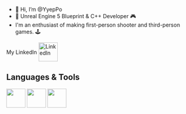 - 👋 Hi, I’m @YyepPo
- 🚀 Unreal Engine 5 Blueprint & C++ Developer 🎮
- I'm an enthusiast of making first-person shooter and third-person games. 🕹️
<head>
    <meta charset="UTF-8">
    <meta name="viewport" content="width=device-width, initial-scale=1.0">
    <title>LinkedIn Link</title>
    <style>
        .linkedin-link {
            display: flex;
            align-items: center;
        }
        .linkedin-link img {
            margin-left: 5px;
        }
    </style>
</head>
<body>
    <div class="linkedin-link">
        My LinkedIn
        <a href="https://www.linkedin.com/in/enespa%C3%A7arizi/">
            <img src="https://static.vecteezy.com/system/resources/previews/016/716/470/non_2x/linkedin-icon-free-png.png" width="50" height="50" alt="LinkedIn">
        </a>
    </div>
</body>


## Languages & Tools
<img src="https://i.redd.it/31b2ii8hchi31.jpg" width=50 height50 >  <img src="https://imagedelivery.net/5MYSbk45M80qAwecrlKzdQ/2992f7cb-1666-4845-1826-4de5324ee800/public" width=50 height=50> <img src="https://upload.wikimedia.org/wikipedia/commons/0/0c/Blender_logo_no_text.svg" widht=50 height=50> 

<!---
YyepPo/YyepPo is a ✨ special ✨ repository because its `README.md` (this file) appears on your GitHub profile.
You can click the Preview link to take a look at your changes.
--->
